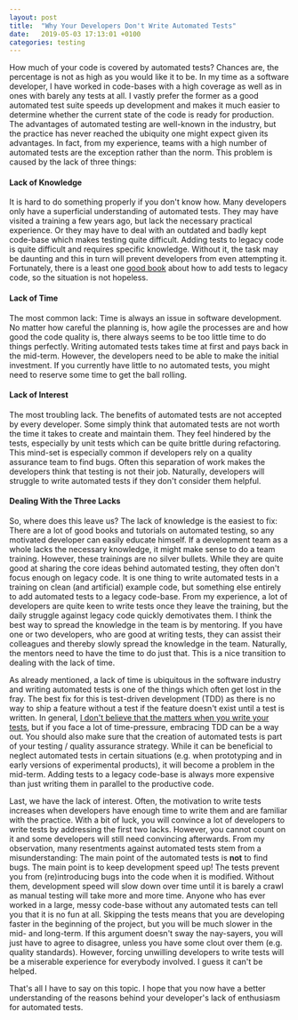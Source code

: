 ```yaml
---
layout: post
title:  "Why Your Developers Don't Write Automated Tests"
date:   2019-05-03 17:13:01 +0100
categories: testing
---
```

How much of your code is covered by automated tests? Chances are, the percentage is not as high as you would like it to be. In my time as a software developer, I have worked in code-bases with a high coverage as well as in ones with barely any tests at all. I vastly prefer the former as a good automated test suite speeds up development and makes it much easier to determine whether the current state of the code is ready for production. The advantages of automated testing are well-known in the industry, but the practice has never reached the ubiquity one might expect given its advantages. In fact, from my experience, teams with a high number of automated tests are the exception rather than the norm. This problem is caused by the lack of three things:

#### Lack of Knowledge
It is hard to do something properly if you don't know how. Many developers only have a superficial understanding of automated tests. They may have visited a training a few years ago, but lack the necessary practical experience. Or they may have to deal with an outdated and badly kept code-base which makes testing quite difficult. Adding tests to legacy code is quite difficult and requires specific knowledge. Without it, the task may be daunting and this in turn will prevent developers from even attempting it. Fortunately, there is a least one [good book](https://www.goodreads.com/book/show/44919.Working_Effectively_with_Legacy_Code) about how to add tests to legacy code, so the situation is not hopeless.

#### Lack of Time
The most common lack: Time is always an issue in software development. No matter how careful the planning is, how agile the processes are and how good the code quality is, there always seems to be too little time to do things perfectly. Writing automated tests takes time at first and pays back in the mid-term. However, the developers need to be able to make the initial investment. If you currently have little to no automated tests, you might need to reserve some time to get the ball rolling.

#### Lack of Interest
The most troubling lack. The benefits of automated tests are not accepted by every developer. Some simply think that automated tests are not worth the time it takes to create and maintain them. They feel hindered by the tests, especially by unit tests which can be quite brittle during refactoring. This mind-set is especially common if developers rely on a quality assurance team to find bugs. Often this separation of work makes the developers think that testing is not their job. Naturally, developers will struggle to write automated tests if they don't consider them helpful.

#### Dealing With the Three Lacks
So, where does this leave us? The lack of knowledge is the easiest to fix: There are a lot of good books and tutorials on automated testing, so any motivated developer can easily educate himself. If a development team as a whole lacks the necessary knowledge, it might make sense to do a team training. However, these trainings are no silver bullets. While they are quite good at sharing the core ideas behind automated testing, they often don't focus enough on legacy code. It is one thing to write automated tests in a training on clean (and artificial) example code, but something else entirely to add automated tests to a legacy code-base. From my experience, a lot of developers are quite keen to write tests once they leave the training, but the daily struggle against legacy code quickly demotivates them. I think the best way to spread the knowledge in the team is by mentoring. If you have one or two developers, who are good at writing tests, they can assist their colleagues and thereby slowly spread the knowledge in the team. Naturally, the mentors need to have the time to do just that. This is a nice transition to dealing with the lack of time.

As already mentioned, a lack of time is ubiquitous in the software industry and writing automated tests is one of the things which often get lost in the fray. The best fix for this is test-driven development (TDD) as there is no way to ship a feature without a test if the feature doesn't exist until a test is written. In general, [I don't believe that the matters when you write your tests](https://thinkingsideways.net/testing/tdd.html), but if you face a lot of time-pressure, embracing TDD can be a way out. You should also make sure that the creation of automated tests is part of your testing / quality assurance strategy. While it can be beneficial to neglect automated tests in certain situations (e.g. when prototyping and in early versions of experimental products), it will become a problem in the mid-term. Adding tests to a legacy code-base is always more expensive than just writing them in parallel to the productive code.

Last, we have the lack of interest. Often, the motivation to write tests increases when developers have enough time to write them and are familiar with the practice. With a bit of luck, you will convince a lot of developers to write tests by addressing the first two lacks. However, you cannot count on it and some developers will still need convincing afterwards. From my observation, many resentments against automated tests stem from a misunderstanding: The main point of the automated tests is **not** to find bugs. The main point is to keep development speed up! The tests prevent you from (re)introducing bugs into the code when it is modified. Without them, development speed will slow down over time until it is barely a crawl as manual testing will take more and more time. Anyone who has ever worked in a large, messy code-base without any automated tests can tell you that it is no fun at all. Skipping the tests means that you are developing faster in the beginning of the project, but you will be much slower in the mid- and long-term. If this argument doesn't sway the nay-sayers, you will just have to agree to disagree, unless you have some clout over them (e.g. quality standards). However, forcing unwilling developers to write tests will be a miserable experience for everybody involved. I guess it can't be helped. 

That's all I have to say on this topic. I hope that you now have a better understanding of the reasons behind your developer's lack of enthusiasm for automated tests.